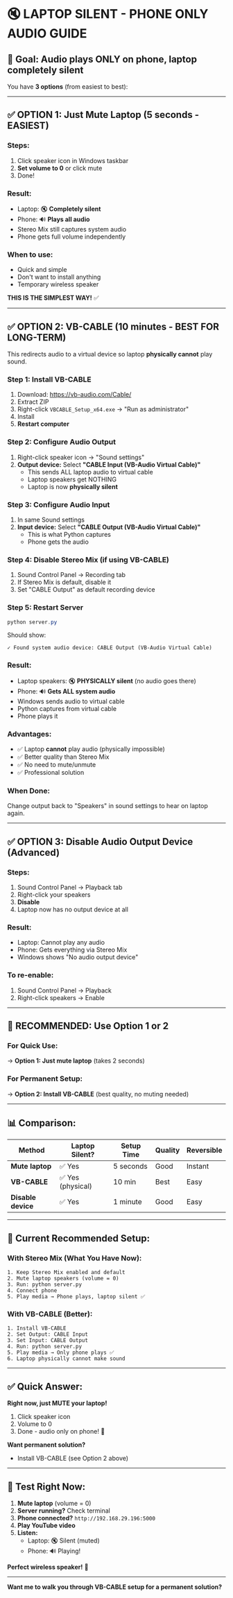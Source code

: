 # 🔇 LAPTOP SILENT - PHONE ONLY AUDIO GUIDE

## 🎯 Goal: Audio plays ONLY on phone, laptop completely silent

You have **3 options** (from easiest to best):

---

## ✅ **OPTION 1: Just Mute Laptop** (5 seconds - EASIEST)

### Steps:
1. Click speaker icon in Windows taskbar
2. **Set volume to 0** or click mute
3. Done!

### Result:
- Laptop: 🔇 **Completely silent**
- Phone: 🔊 **Plays all audio**
- Stereo Mix still captures system audio
- Phone gets full volume independently

### When to use:
- Quick and simple
- Don't want to install anything
- Temporary wireless speaker

**THIS IS THE SIMPLEST WAY!** ✅

---

## ✅ **OPTION 2: VB-CABLE** (10 minutes - BEST FOR LONG-TERM)

This redirects audio to a virtual device so laptop **physically cannot** play sound.

### Step 1: Install VB-CABLE
1. Download: https://vb-audio.com/Cable/
2. Extract ZIP
3. Right-click `VBCABLE_Setup_x64.exe` → "Run as administrator"
4. Install
5. **Restart computer**

### Step 2: Configure Audio Output
1. Right-click speaker icon → "Sound settings"
2. **Output device:** Select **"CABLE Input (VB-Audio Virtual Cable)"**
   - This sends ALL laptop audio to virtual cable
   - Laptop speakers get NOTHING
   - Laptop is now **physically silent**

### Step 3: Configure Audio Input
1. In same Sound settings
2. **Input device:** Select **"CABLE Output (VB-Audio Virtual Cable)"**
   - This is what Python captures
   - Phone gets the audio

### Step 4: Disable Stereo Mix (if using VB-CABLE)
1. Sound Control Panel → Recording tab
2. If Stereo Mix is default, disable it
3. Set "CABLE Output" as default recording device

### Step 5: Restart Server
```powershell
python server.py
```

Should show:
```
✓ Found system audio device: CABLE Output (VB-Audio Virtual Cable)
```

### Result:
- Laptop speakers: 🔇 **PHYSICALLY silent** (no audio goes there)
- Phone: 🔊 **Gets ALL system audio**
- Windows sends audio to virtual cable
- Python captures from virtual cable
- Phone plays it

### Advantages:
- ✅ Laptop **cannot** play audio (physically impossible)
- ✅ Better quality than Stereo Mix
- ✅ No need to mute/unmute
- ✅ Professional solution

### When Done:
Change output back to "Speakers" in sound settings to hear on laptop again.

---

## ✅ **OPTION 3: Disable Audio Output Device** (Advanced)

### Steps:
1. Sound Control Panel → Playback tab
2. Right-click your speakers
3. **Disable**
4. Laptop now has no output device at all

### Result:
- Laptop: Cannot play any audio
- Phone: Gets everything via Stereo Mix
- Windows shows "No audio output device"

### To re-enable:
1. Sound Control Panel → Playback
2. Right-click speakers → Enable

---

## 🎯 **RECOMMENDED: Use Option 1 or 2**

### **For Quick Use:**
→ **Option 1: Just mute laptop** (takes 2 seconds)

### **For Permanent Setup:**
→ **Option 2: Install VB-CABLE** (best quality, no muting needed)

---

## 📊 Comparison:

| Method | Laptop Silent? | Setup Time | Quality | Reversible |
|--------|---------------|------------|---------|------------|
| **Mute laptop** | ✅ Yes | 5 seconds | Good | Instant |
| **VB-CABLE** | ✅ Yes (physical) | 10 min | Best | Easy |
| **Disable device** | ✅ Yes | 1 minute | Good | Easy |

---

## 🎵 **Current Recommended Setup:**

### With Stereo Mix (What You Have Now):
```
1. Keep Stereo Mix enabled and default
2. Mute laptop speakers (volume = 0)
3. Run: python server.py
4. Connect phone
5. Play media → Phone plays, laptop silent ✅
```

### With VB-CABLE (Better):
```
1. Install VB-CABLE
2. Set Output: CABLE Input
3. Set Input: CABLE Output  
4. Run: python server.py
5. Play media → Only phone plays ✅
6. Laptop physically cannot make sound
```

---

## ✅ **Quick Answer:**

**Right now, just MUTE your laptop!**

1. Click speaker icon
2. Volume to 0
3. Done - audio only on phone! 🎉

**Want permanent solution?**
- Install VB-CABLE (see Option 2 above)

---

## 🧪 Test Right Now:

1. **Mute laptop** (volume = 0)
2. **Server running?** Check terminal
3. **Phone connected?** `http://192.168.29.196:5000`
4. **Play YouTube video**
5. **Listen:**
   - Laptop: 🔇 Silent (muted)
   - Phone: 🔊 Playing!

**Perfect wireless speaker!** 🎊

---

**Want me to walk you through VB-CABLE setup for a permanent solution?**

